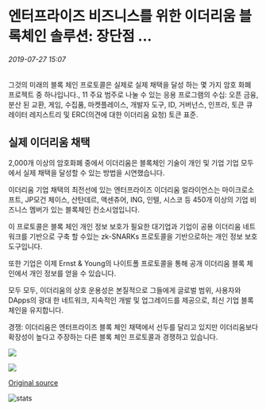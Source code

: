 # 엔터프라이즈 비즈니스를 위한 이더리움 블록체인 솔루션: 장단점 ...

###### 2019-07-27 15:07

그것의 미래의 블록 체인 프로토콜은 실제로 실제 채택을 달성 하는 몇 가지 암호 화폐 프로젝트 중 하나입니다., 11 주요 범주로 나눌 수 있는 응용 프로그램의 수십: 오픈 금융, 분산 된 교환, 게임, 수집품, 마켓플레이스, 개발자 도구, ID, 거버넌스, 인프라, 토큰 큐레이터 레지스트리 및 ERC(의견에 대한 이더리움 요청) 토큰 표준.

## 실제 이더리움 채택

2,000개 이상의 암호화폐 중에서 이더리움은 블록체인 기술이 개인 및 기업 기업 모두에서 실제 채택을 달성할 수 있는 방법을 시연했습니다.

이더리움 기업 채택의 최전선에 있는 엔터프라이즈 이더리움 얼라이언스는 마이크로소프트, JP모건 체이스, 산탄데르, 액센츄어, ING, 인텔, 시스코 등 450개 이상의 기업 비즈니스 멤버가 있는 블록체인 컨소시엄입니다.

이 프로토콜은 블록 체인 개인 정보 보호가 필요한 대기업과 기업이 공용 이더리움 네트워크를 기반으로 구축 할 수있는 zk-SNARKs 프로토콜을 기반으로하는 개인 정보 보호 도구입니다.

또한 기업은 이제 Ernst &amp; Young의 나이트폴 프로토콜을 통해 공개 이더리움 블록 체인에서 개인 정보를 얻을 수 있습니다.

모두 모두, 이더리움의 상호 운용성은 본질적으로 그들에게 글로벌 범위, 사용자와 DApps의 광대 한 네트워크, 지속적인 개발 및 업그레이드를 제공으로, 최신 기업 블록 체인을 유지합니다.

경쟁: 이더리움은 엔터프라이즈 블록 체인 채택에서 선두를 달리고 있지만 이더리움보다 확장성이 높다고 주장하는 다른 블록 체인 프로토콜과 경쟁하고 있습니다.

![](https://s3.cointelegraph.com/storage/uploads/view/c50b963775022abaa2bccd6078f36217.png)

![](https://s3.cointelegraph.com/storage/uploads/view/125c3e72a8cb61e0c4c71b87a1588e3b.png)

[Original source](https://cointelegraph.com/news/ethereum-blockchain-solutions-for-enterprise-business-pros-and-cons)

![stats](https://c.statcounter.com/11760860/0/a89fa40b/1/ "stats")